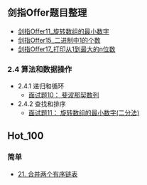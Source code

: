 ## 剑指Offer题目整理
- [剑指Offer11_旋转数组的最小数字 ](剑指Offer/剑指Offer11_旋转数组的最小数字.md )
- [剑指Offer15_二进制中1的个数](剑指Offer/剑指Offer15_二进制中1的个数.md)
- [剑指Offer17_打印从1到最大的n位数](剑指Offer/剑指Offer17_打印从1到最大的n位数.md)

### 2.4 算法和数据操作
- 2.4.1 递归和循环
	- [面试题10： 斐波那契数列]()
- 2.4.2 查找和排序
	- [面试题11： 旋转数组的最小数字(二分法)](剑指Offer/剑指Offer11_旋转数组的最小数字.md)

## Hot_100

### 简单 
- [21. 合并两个有序链表](Hot_100/合并两个有序链表.md)